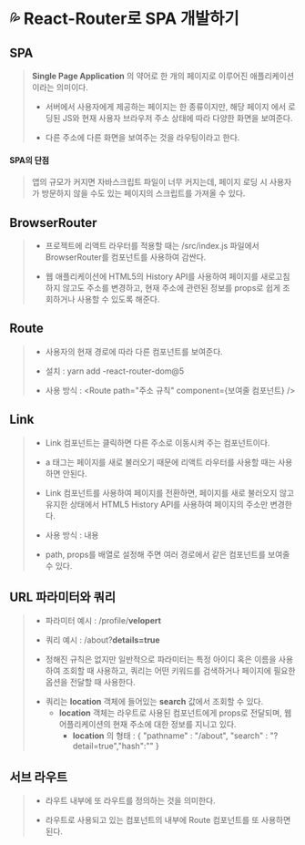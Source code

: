 # 💦 React-Router로 SPA 개발하기

## SPA
> __Single Page Application__ 의 약어로 한 개의 페이지로 이루어진 애플리케이션이라는 의미이다.
> + 서버에서 사용자에게 제공하는 페이지는 한 종류이지만, 해당 페이지 에서 로딩된 JS와 현재 사용자 브라우저 주소 상태에 따라 다양한 화면을 보여준다.
> - 다른 주소에 다른 화면을 보여주는 것을 라우팅이라고 한다.
#### SPA의 단점
> 앱의 규모가 커지면 자바스크립트 파일이 너무 커지는데, 페이지 로딩 시 사용자가 방문하지 않을 수도 있는 페이지의 스크립트를 가져올 수 있다.

## BrowserRouter
> + 프로젝트에 리액트 라우터를 적용할 때는 /src/index.js 파일에서 BrowserRouter를 컴포넌트를 사용하여 감싼다.
> - 웹 애플리케이션에 HTML5의 History API를 사용하여 페이지를 새로고침하지 않고도 주소를 변경하고, 현재 주소에 관련된 정보를 props로 쉽게 조회하거나 사용할 수 있도록 해준다.

## Route
> * 사용자의 현재 경로에 따라 다른 컴포넌트를 보여준다.
> + 설치 : yarn add -react-router-dom@5
> - 사용 방식 : <Route path="주소 규칙" component={보여줄 컴포넌트} />

## Link
> + Link 컴포넌트는 클릭하면 다른 주소로 이동시켜 주는 컴포넌트이다.
> - a 태그는 페이지를 새로 불러오기 때문에 리액트 라우터를 사용할 때는 사용하면 안된다.
> * Link 컴포넌트를 사용하여 페이지를 전환하면, 페이지를 새로 불러오지 않고 유지한 상태에서 HTML5 History API를 사용하여 페이지의 주소만 변경한다.
> + 사용 방식 : <Link to="주소">내용</Link>
> - path, props를 배열로 설정해 주면 여러 경로에서 같은 컴포넌트를 보여줄 수 있다.

## URL 파라미터와 쿼리
> + 파라미터 예시 : /profile/__velopert__
> - 쿼리 예시 : /about?__details=true__
> * 정해진 규칙은 없지만 일반적으로 파라미터는 특정 아이디 혹은 이름을 사용하여 조회할 때 사용하고, 쿼리는 어떤 키워드를 검색하거나 페이지에 필요한 옵션을 전달할 때 사용한다.
> + 쿼리는 __location__ 객체에 들어있는 __search__ 값에서 조회할 수 있다.
>   + __location__ 객체는 라우트로 사용된 컴포넌트에게 props로 전달되며, 웹 어플리케이션의 현재 주소에 대한 정보를 지니고 있다.
>       + __location__ 의 형태 : { "pathname" : "/about", "search" : "?detail=true","hash":"" }

## 서브 라우트
> + 라우트 내부에 또 라우트를 정의하는 것을 의미한다.
> - 라우트로 사용되고 있는 컴포넌트의 내부에 Route 컴포넌트를 또 사용하면 된다.